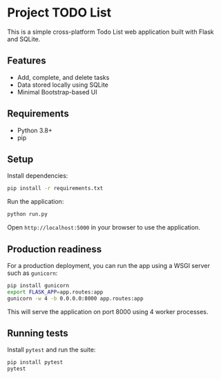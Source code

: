 # Project TODO List

This is a simple cross-platform Todo List web application built with Flask and SQLite.

## Features

- Add, complete, and delete tasks
- Data stored locally using SQLite
- Minimal Bootstrap-based UI

## Requirements

- Python 3.8+
- pip

## Setup

Install dependencies:

```bash
pip install -r requirements.txt
```

Run the application:

```bash
python run.py
```

Open `http://localhost:5000` in your browser to use the application.

## Production readiness

For a production deployment, you can run the app using a WSGI server such as `gunicorn`:

```bash
pip install gunicorn
export FLASK_APP=app.routes:app
gunicorn -w 4 -b 0.0.0.0:8000 app.routes:app
```

This will serve the application on port 8000 using 4 worker processes.

## Running tests

Install `pytest` and run the suite:

```bash
pip install pytest
pytest
```
